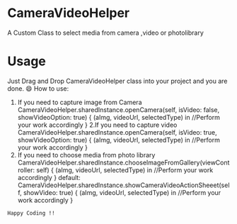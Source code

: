 # CameraVideoHelper
A Custom Class to select media from camera ,video or photolibrary

# Usage
Just Drag and Drop CameraVideoHelper class into your project and you are done. 😄
How to use:

1.  If you need to capture image from Camera 
 CameraVideoHelper.sharedInstance.openCamera(self, isVideo: false, showVideoOption: true) { (aImg, videoUrl, selectedType)  in
      //Perform your work accordingly
  }
  2.If you need to capture video
  CameraVideoHelper.sharedInstance.openCamera(self, isVideo: true, showVideoOption: true) { (aImg, videoUrl, selectedType) in
      //Perform your work accordingly
  }
  3. If you need to choose media from photo library
  CameraVideoHelper.sharedInstance.chooseImageFromGallery(viewController: self) { (aImg, videoUrl, selectedType) in
      //Perform your work accordingly
  }
default:
CameraVideoHelper.sharedInstance.showCameraVideoActionSheeet(self, showVideo: true) { (aImg, videoUrl, selectedType) in
    //Perform your work accordingly
    }
    
    Happy Coding !!
